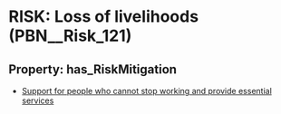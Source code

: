 # RISK: __Loss of livelihoods__ (PBN__Risk_121)

## Property: has_RiskMitigation

* [Support for people who cannot stop working and provide essential services](PBN__RiskMitigation_146)

